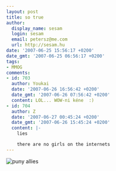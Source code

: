 ```yaml
---
layout: post
title: so true
author:
  display_name: sesam
  login: sesam
  email: petersz@me.com
  url: http://sesam.hu
date: '2007-06-25 15:56:17 +0200'
date_gmt: '2007-06-25 06:56:17 +0200'
tags:
- MMOG
comments:
- id: 703
  author: Youkai
  date: '2007-06-26 16:56:42 +0200'
  date_gmt: '2007-06-26 07:56:42 +0200'
  content: LOL... WOW-ni kéne  :)
- id: 704
  author: Z
  date: '2007-06-27 00:45:24 +0200'
  date_gmt: '2007-06-26 15:45:24 +0200'
  content: |-
    lies

    there are no girls on the internets
---
```


![puny allies](http://www.sesam.hu.php5-19.dfw1-2.websitetestlink.com/wp-content/uploads/2007/06/punyallies.jpg)
